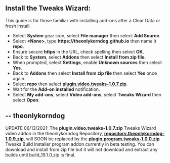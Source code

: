## Install the Tweaks Wizard:

This guide is for those familiar with installing add-ons after a Clear Data or fresh install. 

<p align="left">
  <ul>
    <li>Select <strong>System</strong> gear icon, select <strong>File manager</strong> then select <strong>Add Source</strong>.</li>
    <li>Select <strong>&lt;None&gt;</strong>, type <strong>https://theonlykorndog.github.io</strong> then name it <strong>repo</strong>.</li>
    <li>Ensure secure <strong>https</strong> in the URL, check spelling then select <strong>OK</strong>.</li>
    <li>Back to <strong>System</strong>, select <strong>Addons</strong> then select <strong>Install from zip file</strong>.</li>
    <li>When prompted, select <strong>Settings</strong>, enable <strong>Unknown sources</strong> then select <strong>Yes</strong>.</li>
    <li>Back to <strong>Addons</strong> then select <strong>Install from zip file</strong> then select <strong>Yes</strong> once again.</li>
    <li>Select <strong>repo</strong> then select <strong><a href="plugin.video.tweaks-1.0.7.zip">plugin.video.tweaks-1.0.7.zip</a></strong>.</li>
    <li>Wait for the <strong>Add-on installed</strong> notification.</li>
    <li>Select <strong>My add-ons</strong>, select <strong>Video add-ons</strong>, select <strong>Tweaks Wizard</strong> then select <strong>Open</strong>.</li>
  </ul>
</p>

## -- theonlykorndog

UPDATE 06/13/2021: The <strong>plugin.video.tweaks-1.0.7.zip</strong> Tweaks Wizard video addon in the theonlykorndog Repository, <strong><a href="repository.theonlykorndog-1.0.9.zip">repository.theonlykorndog-1.0.9.zip</a></strong>, will SOON be replaced by the <strong><a href="plugin.program.tweaks-1.0.0.zip">plugin.program.tweaks-1.0.0.zip</a></strong> Tweaks Build Installer program addon currently in beta testing. You can download and install from zip file but it will not download and extract any builds until build_19.1.0.zip is final.
